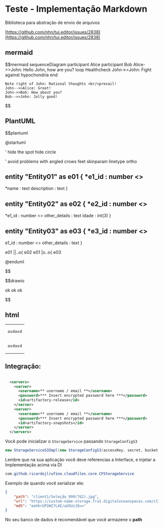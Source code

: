 # Teste - Implementação Markdown

Biblioteca para abstração de envio de arquivos

[https://github.com/nhn/tui.editor/issues/2838](https://github.com/nhn/tui.editor/issues/2838)

## mermaid

$$mermaid
sequenceDiagram
    participant Alice
    participant Bob
    Alice->>John: Hello John, how are you?
    loop Healthcheck
        John->>John: Fight against hypochondria
    end

    Note right of John: Rational thoughts <br/>prevail!
    John-->>Alice: Great!
    John->>Bob: How about you?
    Bob-->>John: Jolly good!
$$



## PlantUML

$$plantuml

@startuml

' hide the spot
hide circle

' avoid problems with angled crows feet
skinparam linetype ortho

entity "Entity01" as e01 {
  *e1_id : number <<generated>>
  --
  *name : text
  description : text
}

entity "Entity02" as e02 {
  *e2_id : number <<generated>>
  --
  *e1_id : number <<FK>>
  other_details : text
  idade : int(3)
}

entity "Entity03" as e03 {
  *e3_id : number <<generated>>
  --
  e1_id : number <<FK>>
  other_details : text
}

e01 ||..o{ e02
e01 |o..o{ e03

@enduml

$$

$$drawio

ok ok ok 

$$


## html

<table><tr><td>
<pre>
asdasd
</pre>
</td>
<tr><td>
<pre>
asdasd
</pre>
</td>
</tr></table>






## Integração:

```xml

  <servers>
    <server>
      <username>** username / email **</username>
      <password>*** Insert encrypted password here ***</password>
      <id>artifactory-release</id>
    </server>
    <server>
      <username>** username / email **</username>
      <password>*** Insert encrypted password here ***</password>
      <id>artifactory-snapshots</id>
    </server>
  </servers>
```

Você pode inicializar o `StorageService` passando `StorageConfigS3`

```java
new StorageServiceS3Impl(new StorageConfigS3(accessKey, secret, bucket, region));
```

Lembre que na sua aplicação você deve referencias a Interface, e injetar a Implementação acima via DI

```java
com.github.ricardojlrufino.cloudfiles.core.CFStorageService
```

Exemplo de quando você serializar ele:

```json
{
	"path": "client1/Seleção_999(762).jpg",
	"url": "https://custom-name-storage.fra1.digitaloceanspaces.com/client1/Sele%C3%A7%C3%A3o_999%28762%29.jpg",
	"md5": "eeUkrUP2WI7L4E/aU5UzJQ=="
}
```

No seu banco de dados é recomendável que você armazene o **path**




